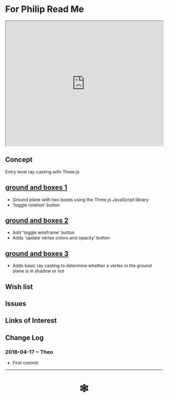 <span style=display:none; >[You are now in a GitHub source code view - click this link to view Read Me file as a web page](http://www.ladybug.tools/spider/index.html#sandbox/for-philip/README.md "View file as a web page." ) </span>

# For Philip Read Me


<iframe class=iframeReadMe src=http://www.ladybug.tools/spider/sandbox/for-philip/ground-and-boxes-1.html width=100% height=400px >Iframes are not displayed on github.com</iframe>


## Concept

Entry level ray-casting with Three.js

## [ground and boxes 1]( http://www.ladybug.tools/spider/sandbox/for-philip/ground-and-boxes-1.html )

* Ground plane with two boxes using the Three.js JavaScript library
* 'toggle rotation' button

## [ground and boxes 2]( http://www.ladybug.tools/spider/sandbox/for-philip/ground-and-boxes-2.html )

* Add 'toggle wireframe' button
* Adds 'update vertex colors and opacity' button

## [ground and boxes 3]( http://www.ladybug.tools/spider/sandbox/for-philip/ground-and-boxes-3.html )

* Adds basic ray casting to determine whether a vertex in the ground plane is in shadow or not


## Wish list



## Issues



## Links of Interest



## Change Log

###

### 2018-04-17 ~ Theo

* First commit

***

# <center title="hello!" ><a href=javascript:window.scrollTo(0,0); style=text-decoration:none; > &#x1f578; </a></center>




